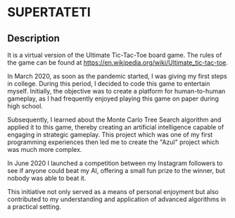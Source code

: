 # SUPERTATETI


## Description

It is a virtual version of the Ultimate Tic-Tac-Toe board game. The rules of the game can be found at https://en.wikipedia.org/wiki/Ultimate_tic-tac-toe.

In March 2020, as soon as the pandemic started, I was giving my first steps in college. During this period, I decided to code this game to entertain myself. Initially, the objective was to create a platform for human-to-human gameplay, as I had frequently enjoyed playing this game on paper during high school. 

Subsequently, I learned about the Monte Carlo Tree Search algorithm and applied it to this game, thereby creating an artificial intelligence capable of engaging in strategic gameplay. This project which was one of my first programming experiences then led me to create the "Azul" project which was much more complex.

In June 2020 I launched a competition between my Instagram followers to see if anyone could beat my AI, offering a small fun prize to the winner, but nobody was able to beat it.

This initiative not only served as a means of personal enjoyment but also contributed to my understanding and application of advanced algorithms in a practical setting.


